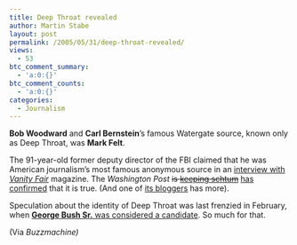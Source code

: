 ```yaml
---
title: Deep Throat revealed
author: Martin Stabe
layout: post
permalink: /2005/05/31/deep-throat-revealed/
views:
  - 53
btc_comment_summary:
  - 'a:0:{}'
btc_comment_counts:
  - 'a:0:{}'
categories:
  - Journalism
---
```

**Bob Woodward** and **Carl Bernstein**&rsquo;s famous Watergate source, known only as Deep Throat, was **Mark Felt**.

The 91-year-old former deputy director of the FBI claimed that he was American journalism&rsquo;s most famous anonymous source in an [interview with *Vanity Fair*][1] magazine. The *Washington Post* <s>is [keeping schtum][2]</s> [has confirmed][3] that it is true. (And one of [its bloggers][4] has more).

Speculation about the identity of Deep Throat was last frenzied in February, when [**George Bush Sr.** was considered a candidate][5]. So much for that.

(Via *Buzzmachine</a>)*</p>

 [1]: http://www.vanityfair.com/commentary/content/articles/050530roco02
 [2]: http://www.washingtonpost.com/wp-dyn/content/article/2005/05/31/AR2005053100655.html
 [3]: http://www.washingtonpost.com/wp-srv/article/deepthroat31.html
 [4]: http://blogs.washingtonpost.com/achenblog/
 [5]: http://www.martinstabe.com/blog/archives/2005/02/latest_deep_thr.php
